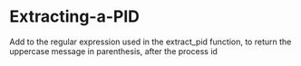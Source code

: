 # Extracting-a-PID
Add to the regular expression used in the extract_pid function, to return the uppercase message in parenthesis, after the process id
